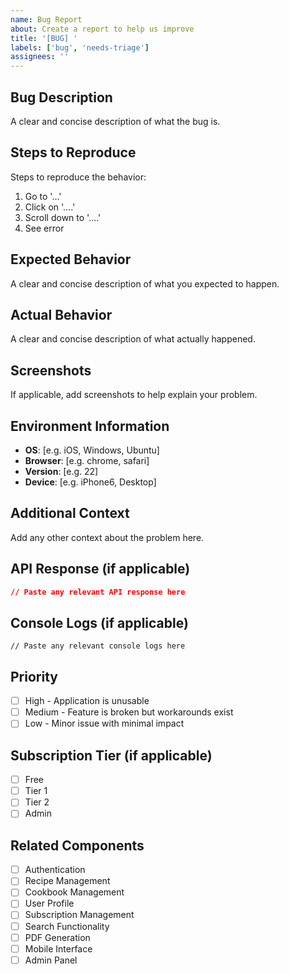 ```yaml
---
name: Bug Report
about: Create a report to help us improve
title: '[BUG] '
labels: ['bug', 'needs-triage']
assignees: ''
---
```


## Bug Description
A clear and concise description of what the bug is.

## Steps to Reproduce
Steps to reproduce the behavior:
1. Go to '...'
2. Click on '....'
3. Scroll down to '....'
4. See error

## Expected Behavior
A clear and concise description of what you expected to happen.

## Actual Behavior
A clear and concise description of what actually happened.

## Screenshots
If applicable, add screenshots to help explain your problem.

## Environment Information
- **OS**: [e.g. iOS, Windows, Ubuntu]
- **Browser**: [e.g. chrome, safari]
- **Version**: [e.g. 22]
- **Device**: [e.g. iPhone6, Desktop]

## Additional Context
Add any other context about the problem here.

## API Response (if applicable)
```json
// Paste any relevant API response here
```

## Console Logs (if applicable)
```
// Paste any relevant console logs here
```

## Priority
- [ ] High - Application is unusable
- [ ] Medium - Feature is broken but workarounds exist
- [ ] Low - Minor issue with minimal impact

## Subscription Tier (if applicable)
- [ ] Free
- [ ] Tier 1
- [ ] Tier 2
- [ ] Admin

## Related Components
- [ ] Authentication
- [ ] Recipe Management
- [ ] Cookbook Management
- [ ] User Profile
- [ ] Subscription Management
- [ ] Search Functionality
- [ ] PDF Generation
- [ ] Mobile Interface
- [ ] Admin Panel
